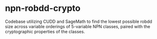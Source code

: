 # npn-robdd-crypto
Codebase utilizing CUDD and SageMath to find the lowest possible robdd size across variable orderings of 5-variable NPN classes, paired with the cryptographic properties of the classes. 
